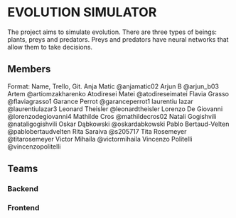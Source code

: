 # EVOLUTION SIMULATOR

The project aims to simulate evolution. 
There are three types of beings: plants, preys and predators. 
Preys and predators have neural networks that allow them to take decisions. 

## Members
Format: Name, Trello, Git.
Anja Matic 
@anjamatic02
Arjun B
@arjun_b03
Artem
@artiomzakharenko
Atodiresei Matei
@atodireseimatei
Flavia Grasso
@flaviagrasso1
Garance Perrot
@garanceperrot1
laurentiu lazar
@laurentiulazar3
Leonard Theisler
@leonardtheisler
Lorenzo De Giovanni
@lorenzodegiovanni4
Mathilde Cros
@mathildecros02
Natali Gogishvili
@nataligogishvili
Oskar Dąbkowski
@oskardabkowski
Pablo Bertaud-Velten
@pablobertaudvelten
Rita Saraiva
@s205717
Tita Rosemeyer
@titarosemeyer
Victor Mihaila
@victormihaila
Vincenzo Politelli
@vincenzopolitelli

## Teams

### Backend

### Frontend
